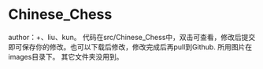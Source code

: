 # Chinese_Chess
author：+、liu、kun。
代码在src/Chinese_Chess中，双击可查看，修改后提交即可保存你的修改。也可以下载后修改，修改完成后再pull到Github.
所用图片在images目录下。
其它文件夹没用到。
